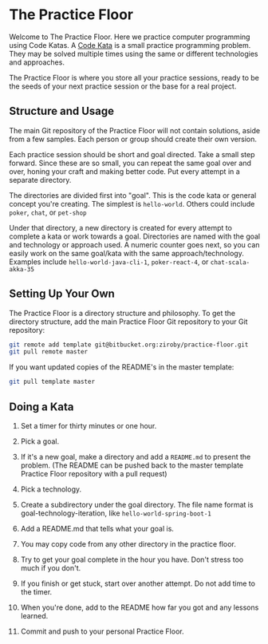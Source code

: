 # The Practice Floor

Welcome to The Practice Floor. Here we practice computer programming
using Code Katas. A [Code Kata](http://codekata.com/) is a small practice
programming problem. They may be solved multiple times using the same
or different technologies and approaches.

The Practice Floor is where you store all your practice sessions, ready to
be the seeds of your next practice session or the base for a real project.

## Structure and Usage

The main Git repository of the Practice Floor will not contain solutions,
aside from a few samples. Each person or group should create their
own version.

Each practice session should be short and goal directed.  Take a small
step forward. Since these are so small, you can repeat the same goal over
and over, honing your craft and making better code. Put every attempt
in a separate directory.

The directories are divided first into "goal". This is the code kata or
general concept you're creating. The simplest is `hello-world`. Others
could include `poker`, `chat`, or `pet-shop`

Under that directory, a new directory is created for every attempt to
complete a kata or work towards a goal. Directories are named with the
goal and technology or approach used. A numeric counter goes next, so you
can easily work on the same goal/kata with the same approach/technology.
Examples include `hello-world-java-cli-1`, `poker-react-4`, or
`chat-scala-akka-35`

## Setting Up Your Own

The Practice Floor is a directory structure and philosophy. To get the
directory structure, add the main Practice Floor Git repository to your
Git repository:

```bash
git remote add template git@bitbucket.org:ziroby/practice-floor.git
git pull remote master
```

If you want updated copies of the README's in the master template:

```bash
git pull template master
```

## Doing a Kata

1. Set a timer for thirty minutes or one hour.

2. Pick a goal.

2. If it's a new goal, make a directory and add a `README.md` to present the problem. 
   (The README can be pushed back to the master template Practice Floor repository
   with a pull request)

3. Pick a technology. 

4. Create a subdirectory under the goal directory. The file name format is 
   goal-technology-iteration, like `hello-world-spring-boot-1`
   
4. Add a README.md that tells what your goal is. 

4. You may copy code from any other directory in the practice floor.

5. Try to get your goal complete in the hour you have. Don't stress too
much if you don't.

5. If you finish or get stuck, start over another attempt. Do not add time to the timer.

6. When you're done, add to the README how far you got and any lessons learned.

7. Commit and push to your personal Practice Floor.

